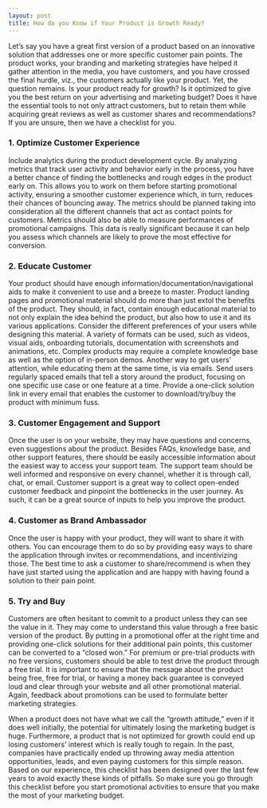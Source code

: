 ```yaml
---
layout: post
title: How do you Know if Your Product is Growth Ready?
---
```

Let’s say you have a great first version of a product based on an innovative solution that addresses one or more specific customer pain points. The product works, your branding and marketing strategies have helped it gather attention in the media, you have customers, and you have crossed the final hurdle, viz., the customers actually like your product. Yet, the question remains. Is your product ready for growth? Is it optimized to give you the best return on your advertising and marketing budget? Does it have the essential tools to not only attract customers, but to retain them while acquiring great reviews as well as customer shares and recommendations? If you are unsure, then we have a checklist for you.

### 1. Optimize Customer Experience
Include analytics during the product development cycle. By analyzing metrics that track user activity and behavior early in the process, you have a better chance of finding the bottlenecks and rough edges in the product early on. This allows you to work on them before starting promotional activity, ensuring a smoother customer experience which, in turn, reduces their chances of bouncing away. 
The metrics should be planned taking into consideration all the different channels that act as contact points for customers. Metrics should also be able to measure performances of promotional campaigns. This data is really significant because it can help you assess which channels are likely to prove the most effective for conversion.

### 2. Educate Customer
Your product should have enough information/documentation/navigational aids to make it convenient to use and a breeze to master. Product landing pages and promotional material should do more than just extol the benefits of the product. They should, in fact, contain enough educational material to not only explain the idea behind the product, but also how to use it and its various applications. Consider the different preferences of your users while designing this material. A variety of formats can be used, such as videos, visual aids, onboarding tutorials, documentation with screenshots and animations, etc. Complex products may require a complete knowledge base as well as the option of in-person demos.
Another way to get users’ attention, while educating them at the same time, is via emails. Send users regularly spaced emails that tell a story around the product, focusing on one specific use case or one feature at a time. Provide a one-click solution link in every email that enables the customer to download/try/buy the product with minimum fuss.

### 3. Customer Engagement and Support
Once the user is on your website, they may have questions and concerns, even suggestions about the product. Besides FAQs, knowledge base, and other support features, there should be easily accessible information about the easiest way to access your support team.  The support team should be well informed and responsive on every channel, whether it is through call, chat, or email. Customer support is a great way to collect open-ended customer feedback and pinpoint the bottlenecks in the user journey. As such, it can be a great source of inputs to help you improve the product.

### 4. Customer as Brand Ambassador
Once the user is happy with your product, they will want to share it with others. You can encourage them to do so by providing easy ways to share the application through invites or recommendations, and incentivizing those. The best time to ask a customer to share/recommend is when they have just started using the application and are happy with having found a solution to their pain point.

### 5. Try and Buy
Customers are often hesitant to commit to a product unless they can see the value in it. They may come to understand this value through a free basic version of the product. By putting in a promotional offer at the right time and providing one-click solutions for their additional pain points, this customer can be converted to a “closed won.” For premium or pre-trial products with no free versions, customers should be able to test drive the product through a free trial. It is important to ensure that the message about the product being free, free for trial, or having a money back guarantee is conveyed loud and clear through your website and all other promotional material. Again, feedback about promotions can be used to formulate better marketing strategies.

When a product does not have what we call the “growth attitude,” even if it does well initially, the potential for ultimately losing the marketing budget is huge. Furthermore, a product that is not optimized for growth could end up losing customers’ interest which is really tough to regain. In the past, companies have practically ended up throwing away media attention opportunities, leads, and even paying customers for this simple reason. Based on our experience, this checklist has been designed over the last few years to avoid exactly these kinds of pitfalls. So make sure you go through this checklist before you start promotional activities to ensure that you make the most of your marketing budget.

